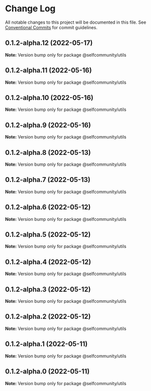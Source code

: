 # Change Log

All notable changes to this project will be documented in this file.
See [Conventional Commits](https://conventionalcommits.org) for commit guidelines.

## 0.1.2-alpha.12 (2022-05-17)

**Note:** Version bump only for package @selfcommunity/utils





## 0.1.2-alpha.11 (2022-05-16)

**Note:** Version bump only for package @selfcommunity/utils





## 0.1.2-alpha.10 (2022-05-16)

**Note:** Version bump only for package @selfcommunity/utils





## 0.1.2-alpha.9 (2022-05-16)

**Note:** Version bump only for package @selfcommunity/utils





## 0.1.2-alpha.8 (2022-05-13)

**Note:** Version bump only for package @selfcommunity/utils





## 0.1.2-alpha.7 (2022-05-13)

**Note:** Version bump only for package @selfcommunity/utils





## 0.1.2-alpha.6 (2022-05-12)

**Note:** Version bump only for package @selfcommunity/utils





## 0.1.2-alpha.5 (2022-05-12)

**Note:** Version bump only for package @selfcommunity/utils





## 0.1.2-alpha.4 (2022-05-12)

**Note:** Version bump only for package @selfcommunity/utils





## 0.1.2-alpha.3 (2022-05-12)

**Note:** Version bump only for package @selfcommunity/utils





## 0.1.2-alpha.2 (2022-05-12)

**Note:** Version bump only for package @selfcommunity/utils





## 0.1.2-alpha.1 (2022-05-11)

**Note:** Version bump only for package @selfcommunity/utils





## 0.1.2-alpha.0 (2022-05-11)

**Note:** Version bump only for package @selfcommunity/utils
